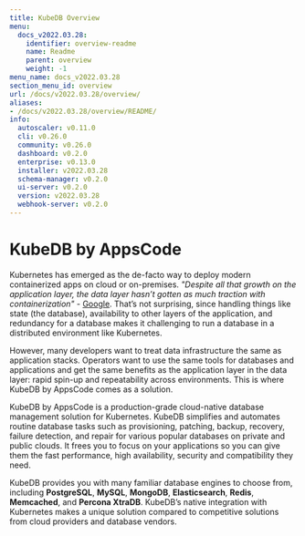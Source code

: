```yaml
---
title: KubeDB Overview
menu:
  docs_v2022.03.28:
    identifier: overview-readme
    name: Readme
    parent: overview
    weight: -1
menu_name: docs_v2022.03.28
section_menu_id: overview
url: /docs/v2022.03.28/overview/
aliases:
- /docs/v2022.03.28/overview/README/
info:
  autoscaler: v0.11.0
  cli: v0.26.0
  community: v0.26.0
  dashboard: v0.2.0
  enterprise: v0.13.0
  installer: v2022.03.28
  schema-manager: v0.2.0
  ui-server: v0.2.0
  version: v2022.03.28
  webhook-server: v0.2.0
---
```


# KubeDB by AppsCode

Kubernetes has emerged as the de-facto way to deploy modern containerized apps on cloud or on-premises. _"Despite all that growth on the application layer, the data layer hasn’t gotten as much traction with containerization"_ - [Google](https://cloud.google.com/blog/products/databases/to-run-or-not-to-run-a-database-on-kubernetes-what-to-consider). That’s not surprising, since handling things like state (the database), availability to other layers of the application, and redundancy for a database makes it challenging to run a database in a distributed environment like Kubernetes.

However, many developers want to treat data infrastructure the same as application stacks. Operators want to use the same tools for databases and applications and get the same benefits as the application layer in the data layer: rapid spin-up and repeatability across environments. This is where KubeDB by AppsCode comes as a solution.

KubeDB by AppsCode is a production-grade cloud-native database management solution for Kubernetes. KubeDB simplifies and automates routine database tasks such as provisioning, patching, backup, recovery, failure detection, and repair for various popular databases on private and public clouds. It frees you to focus on your applications so you can give them the fast performance, high availability, security and compatibility they need.

KubeDB provides you with many familiar database engines to choose from, including **PostgreSQL**, **MySQL**, **MongoDB**, **Elasticsearch**, **Redis**, **Memcached**, and **Percona XtraDB**. KubeDB’s native integration with Kubernetes makes a unique solution compared to competitive solutions from cloud providers and database vendors.
